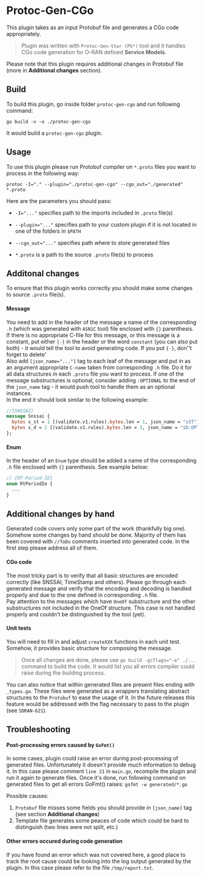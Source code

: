 # Protoc-Gen-CGo
This plugin takes as an input Protobuf file and generates a CGo code appropriately.
> Plugin was written with `Protoc-Gen-Star (PG*)` tool and it handles CGo code generation for O-RAN defined **Service Models**.

Please note that this plugin requires additional changes in Protobuf file (more in **Additional changes** section).

## Build
To build this plugin, go inside folder `protoc-gen-cgo` and run following command:

`go build -v -o ./protoc-gen-cgo`

It would build a `protoc-gen-cgo` plugin.

## Usage
To use this plugin please run Protobuf compiler on `*.proto` files you want to process in the following way:

`protoc -I="." --plugin="./protoc-gen-cgo" --cgo_out="./generated" *.proto`

Here are the parameters you should pass:

- `-I="..."` specifies path to the imports included in `.proto` file(s)

- `--plugin="..."` specifies path to your custom plugin if it is not located in one of the folders in `$PATH`

- `--cgo_out="..."` specifies path where to store generated files

- `*.proto` is a path to the source `.proto` file(s) to process

## Additonal changes
To ensure that this plugin works correctly you should make some changes to source `.proto` file(s). 
#### Message
You need to add in the header of the message a name of the corresponding `.h` (which was generated with `ASN1C` tool) file enclosed with `{}` parenthesis. 
If there is no appropriate C-file for this message, or this message is a constant, put either `{-}` in the header or the word `constant` (you can also put both) - it would 
tell the tool to avoid generating code. If you put `{-}`, don''t forget to delete'      
Also add `[json_name="..."]` tag to each leaf of the message 
and put in as an argument appropriate `C-name` taken from corresponding `.h` file. Do it for all data structures in each `.proto` file
you want to process. If one of the message substructures is optional, consider adding `:OPTIONAL` to the end of the `json_name` tag - it would push tool 
to handle them as an optional instances.    
In the end it should look similar to the following example:

```protobuf
//{SNSSAI}
message Snssai {
  bytes s_st = 1 [(validate.v1.rules).bytes.len = 1, json_name = "sST"];
  bytes s_d = 2 [(validate.v1.rules).bytes.len = 3, json_name = "sD:OPTIONAL"];
};
```

#### Enum
In the header of an `Enum` type should be added a name of the corresponding `.h` file enclosed with `{}` parenthesis. See example below:
```protobuf
// {RT-Period-IE}
enum RtPeriodIe {
  ...
}
```

## Additional changes by hand
Generated code covers only some part of the work (thankfully big one). Somehow some changes by hand should be done. 
Majority of them has been covered with `//ToDo` comments inserted into generated code. In the first step please address all of them.

#### CGo code
The most tricky part is to verify that all basic structures are encoded correctly (like SNSSAI, TimeStamp and others). Please go through each
generated message and verify that the encoding and decoding is handled properly and due to the one defined in corresponding `.h` file.    
Pay attention to the messages which have `OneOf` substructure and the other substructures not included in the OneOf structure. 
This case is not handled properly and couldn't be distinguished by the tool (yet).

#### Unit tests
You will need to fill in and adjust `createXXX` functions in each unit test. Somehow, it provides basic structure for composing the message.


> Once all changes are done, please use `go build -gcflags="-e" ./...` command to build the code. It would list you all errors compiler could raise during the building process.

You can also notice that within generated files are present files ending with `_types.go`. These files were generated as a wrappers translating abstract structures to the `Protobuf` to ease the usage of it. 
In the future releases this feature would be addressed with the flag necessary to pass to the plugin (see `SDRAN-621`). 

## Troubleshooting

#### Post-processing errors caused by `GoFmt()`
In some cases, plugin could raise an error during post-processing of generated files. Unfortunately it doesn't provide much information to debug it. 
In this case please comment `line 21` in `main.go`, recompile the plugin and run it again to generate files.
Once it's done, run following command on generated files to get all errors GoFmt() raises:
`gofmt -w generated/*.go`

Possible causes:
1. `Protobuf` file misses some fields you should provide in `[json_name]` tag (see section **Additional changes**)
2. Template file generates some peaces of code which could be hard to distinguish (two lines were not split, etc.)

#### Other errors occured during code generation
If you have found an error which was not covered here, a good place to track the root cause could be looking into the log output generated by the plugin. 
In this case please refer to the file `/tmp/report.txt`.